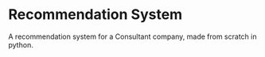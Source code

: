 # Recommendation System
A recommendation system for a Consultant company, made from scratch in python.
